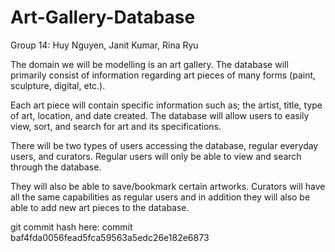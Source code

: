 # Art-Gallery-Database

Group 14: Huy Nguyen, Janit Kumar, Rina Ryu

The domain we will be modelling is an art gallery. The database will primarily consist of information regarding art pieces of many forms (paint, sculpture, digital, etc.).

Each art piece will contain specific information such as; the artist, title, type of art, location, and date created. The database will allow users to easily view, sort, and search for art and its specifications.

There will be two types of users accessing the database, regular everyday users, and curators. Regular users will only be able to view and search through the database. 

They will also be able to save/bookmark certain artworks. Curators will have all the same capabilities as regular users and in addition they will also be able to add new art pieces to the database.

git commit hash here: commit baf4fda0056fead5fca59563a5edc26e182e6873
